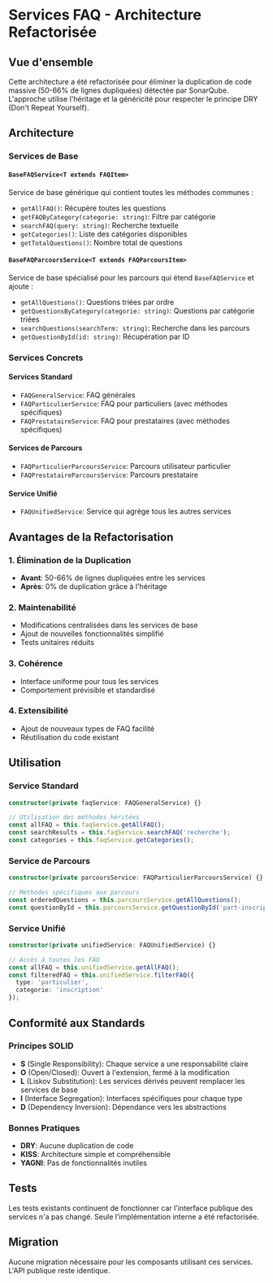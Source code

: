 # Services FAQ - Architecture Refactorisée

## Vue d'ensemble

Cette architecture a été refactorisée pour éliminer la duplication de code massive (50-66% de lignes dupliquées) détectée par SonarQube. L'approche utilise l'héritage et la généricité pour respecter le principe DRY (Don't Repeat Yourself).

## Architecture

### Services de Base

#### `BaseFAQService<T extends FAQItem>`
Service de base générique qui contient toutes les méthodes communes :
- `getAllFAQ()`: Récupère toutes les questions
- `getFAQByCategory(categorie: string)`: Filtre par catégorie
- `searchFAQ(query: string)`: Recherche textuelle
- `getCategories()`: Liste des catégories disponibles
- `getTotalQuestions()`: Nombre total de questions

#### `BaseFAQParcoursService<T extends FAQParcoursItem>`
Service de base spécialisé pour les parcours qui étend `BaseFAQService` et ajoute :
- `getAllQuestions()`: Questions triées par ordre
- `getQuestionsByCategory(categorie: string)`: Questions par catégorie triées
- `searchQuestions(searchTerm: string)`: Recherche dans les parcours
- `getQuestionById(id: string)`: Récupération par ID

### Services Concrets

#### Services Standard
- `FAQGeneralService`: FAQ générales
- `FAQParticulierService`: FAQ pour particuliers (avec méthodes spécifiques)
- `FAQPrestataireService`: FAQ pour prestataires (avec méthodes spécifiques)

#### Services de Parcours
- `FAQParticulierParcoursService`: Parcours utilisateur particulier
- `FAQPrestataireParcoursService`: Parcours prestataire

#### Service Unifié
- `FAQUnifiedService`: Service qui agrège tous les autres services

## Avantages de la Refactorisation

### 1. Élimination de la Duplication
- **Avant**: 50-66% de lignes dupliquées entre les services
- **Après**: 0% de duplication grâce à l'héritage

### 2. Maintenabilité
- Modifications centralisées dans les services de base
- Ajout de nouvelles fonctionnalités simplifié
- Tests unitaires réduits

### 3. Cohérence
- Interface uniforme pour tous les services
- Comportement prévisible et standardisé

### 4. Extensibilité
- Ajout de nouveaux types de FAQ facilité
- Réutilisation du code existant

## Utilisation

### Service Standard
```typescript
constructor(private faqService: FAQGeneralService) {}

// Utilisation des méthodes héritées
const allFAQ = this.faqService.getAllFAQ();
const searchResults = this.faqService.searchFAQ('recherche');
const categories = this.faqService.getCategories();
```

### Service de Parcours
```typescript
constructor(private parcoursService: FAQParticulierParcoursService) {}

// Méthodes spécifiques aux parcours
const orderedQuestions = this.parcoursService.getAllQuestions();
const questionById = this.parcoursService.getQuestionById('part-inscription-1');
```

### Service Unifié
```typescript
constructor(private unifiedService: FAQUnifiedService) {}

// Accès à toutes les FAQ
const allFAQ = this.unifiedService.getAllFAQ();
const filteredFAQ = this.unifiedService.filterFAQ({
  type: 'particulier',
  categorie: 'inscription'
});
```

## Conformité aux Standards

### Principes SOLID
- **S** (Single Responsibility): Chaque service a une responsabilité claire
- **O** (Open/Closed): Ouvert à l'extension, fermé à la modification
- **L** (Liskov Substitution): Les services dérivés peuvent remplacer les services de base
- **I** (Interface Segregation): Interfaces spécifiques pour chaque type
- **D** (Dependency Inversion): Dépendance vers les abstractions

### Bonnes Pratiques
- **DRY**: Aucune duplication de code
- **KISS**: Architecture simple et compréhensible
- **YAGNI**: Pas de fonctionnalités inutiles

## Tests

Les tests existants continuent de fonctionner car l'interface publique des services n'a pas changé. Seule l'implémentation interne a été refactorisée.

## Migration

Aucune migration nécessaire pour les composants utilisant ces services. L'API publique reste identique.
